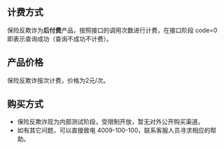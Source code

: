 ## 计费方式
保险反欺诈为**后付费**产品，按照接口的调用次数进行计费，在接口阶段 code=0 即表示查询成功（查询不成功不计费）。
## 产品价格
保险反欺诈按次计费，价格为2元/次。
## 购买方式
- 保险反欺诈现为内部测试阶段，受限制开放，暂无对外公开购买渠道。
- 如有其它问题，可以直接致电 4009-100-100，联系客服人员寻求相应的帮助。
